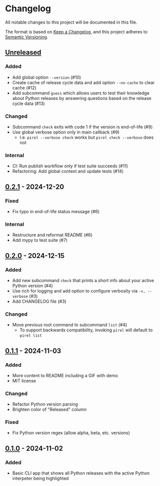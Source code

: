 # Changelog

All notable changes to this project will be documented in this file.

The format is based on [Keep a Changelog](https://keepachangelog.com/en/1.0.0/),
and this project adheres to [Semantic Versioning](https://semver.org/spec/v2.0.0.html).

<!--
Types of changes:
    Added for new features.
    Changed for changes in existing functionality.
    Deprecated for soon-to-be removed features.
    Removed for now removed features.
    Fixed for any bug fixes.
    Security in case of vulnerabilities.
    -- custom --
    Internal for changes not effecting package users (e.g. CI, dev tools, etc).
-->

## [Unreleased]

### Added
* Add global option `--version` (#10)
* Create cache of release cycle data and add option `--no-cache` to clear cache (#12)
* Add subcommand `guess` which allows users to test their knowledge about Python releases
by answering questions based on the release cycle data (#13)

### Changed
* Subcommand `check` exits with code 1 if the version is end-of-life (#9)
* Use global verbose option only in main callback (#9)
  * I.e. `pirel --verbose check` works but `pirel check --verbose` does not

### Internal
* CI: Run publish workflow only if test suite succeeds (#11)
* Refactoring: Add global context and update tests (#14)


## [0.2.1] - 2024-12-20

### Fixed
* Fix typo in end-of-life status message (#6)

### Internal
* Restructure and reformat README (#6)
* Add mypy to test suite (#7)


## [0.2.0] - 2024-12-15

### Added
* Add new subcommand `check` that prints a short info about your active Python version (#4)
* Use rich for logging and add option to configure verbosity via `-v, --verbose` (#3)
* Add CHANGELOG file (#3)

### Changed
* Move previous root command to subcommand `list` (#4)
  * To support backwards compatibility, invoking `pirel` will default to `pirel list`


## [0.1.1] - 2024-11-03

### Added
* More content to README including a GIF with demo
* MIT license

### Changed
* Refactor Python version parsing
* Brighten color of "Released" column

### Fixed
* Fix Python version regex (allow alpha, beta, etc. versions)


## [0.1.0] - 2024-11-02

### Added
* Basic CLI app that shows all Python releases with the active Python interpeter being highlighted


[unreleased]: https://github.com/RafaelWO/pirel/compare/0.2.1...HEAD
[0.2.1]: https://github.com/RafaelWO/pirel/compare/0.2.0...0.2.1
[0.2.0]: https://github.com/RafaelWO/pirel/compare/0.1.1...0.2.0
[0.1.1]: https://github.com/RafaelWO/pirel/compare/0.1.0...0.1.1
[0.1.0]: https://github.com/RafaelWO/pirel/releases/tag/0.1.0
